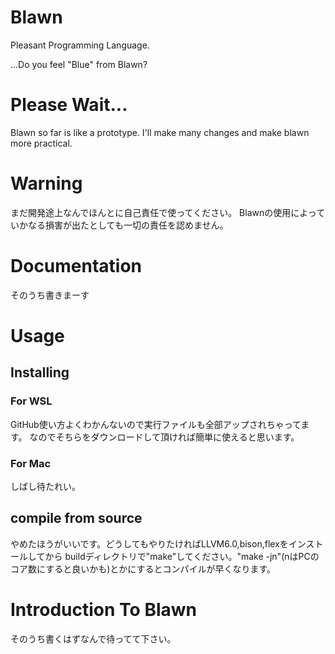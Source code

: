 # Blawn
Pleasant Programming Language.

...Do you feel "Blue" from Blawn?

# Please Wait...
Blawn so far is like a prototype.
I'll make many changes and make blawn more practical.

# Warning
まだ開発途上なんでほんとに自己責任で使ってください。
Blawnの使用によっていかなる損害が出たとしても一切の責任を認めません。

# Documentation
そのうち書きまーす

# Usage
## Installing
### For WSL
GitHub使い方よくわかんないので実行ファイルも全部アップされちゃってます。
なのでそちらをダウンロードして頂ければ簡単に使えると思います。
### For Mac
しばし待たれい。
## compile from source
やめたほうがいいです。どうしてもやりたければLLVM6.0,bison,flexをインストールしてから
buildディレクトリで"make"してください。"make -jn"(nはPCのコア数にすると良いかも)とかにするとコンパイルが早くなります。
# Introduction To Blawn
そのうち書くはずなんで待ってて下さい。
